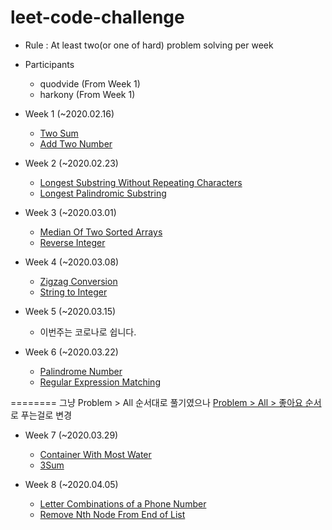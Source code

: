 # leet-code-challenge
- Rule : At least two(or one of hard) problem solving per week

- Participants
  - quodvide (From Week 1)
  - harkony (From Week 1)   
  
- Week 1 (~2020.02.16)
  - [Two Sum](https://leetcode.com/problems/two-sum/)
  - [Add Two Number](https://leetcode.com/problems/add-two-numbers/)

- Week 2 (~2020.02.23)
  - [Longest Substring Without Repeating Characters](https://leetcode.com/problems/longest-substring-without-repeating-characters/)
  - [Longest Palindromic Substring](https://leetcode.com/problems/longest-palindromic-substring/)
 
- Week 3 (~2020.03.01)
  - [Median Of Two Sorted Arrays](https://leetcode.com/problems/median-of-two-sorted-arrays/)
  - [Reverse Integer](https://leetcode.com/problems/reverse-integer/)
 
- Week 4 (~2020.03.08)
  - [Zigzag Conversion](https://leetcode.com/problems/zigzag-conversion/)
  - [String to Integer](https://leetcode.com/problems/string-to-integer-atoi/)
 
- Week 5 (~2020.03.15)
  - 이번주는 코로나로 쉽니다.
  
- Week 6 (~2020.03.22)
  - [Palindrome Number](https://leetcode.com/problems/palindrome-number/)
  - [Regular Expression Matching](https://leetcode.com/problems/regular-expression-matching/)
 
======== 그냥 Problem > All 순서대로 풀기였으나 [Problem > All > 좋아요 순서](https://leetcode.com/problemset/all/?listId=79h8rn6)로 푸는걸로 변경 
  
- Week 7 (~2020.03.29)
  - [Container With Most Water](https://leetcode.com/problems/container-with-most-water/)
  - [3Sum](https://leetcode.com/problems/3sum/)
  
- Week 8 (~2020.04.05)
  - [Letter Combinations of a Phone Number](https://leetcode.com/problems/letter-combinations-of-a-phone-number/)
  - [Remove Nth Node From End of List](https://leetcode.com/problems/remove-nth-node-from-end-of-list/)

